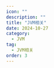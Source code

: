 ```yaml
---
icon: ""
description: ""
title: "JVM相关"
date: 2024-10-27
category:
  - JVM
tag:
  - JVM相关
order: 3
---
```

